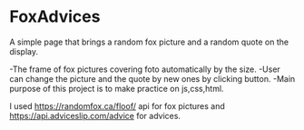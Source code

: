 # FoxAdvices
A simple page that brings a random fox picture and a random quote on the display.

-The frame of fox pictures covering foto automatically by the size.
-User can change the picture and the quote by new ones by clicking button.
-Main purpose of this project is to make practice on js,css,html.

I used https://randomfox.ca/floof/ api for fox pictures and https://api.adviceslip.com/advice for advices.


